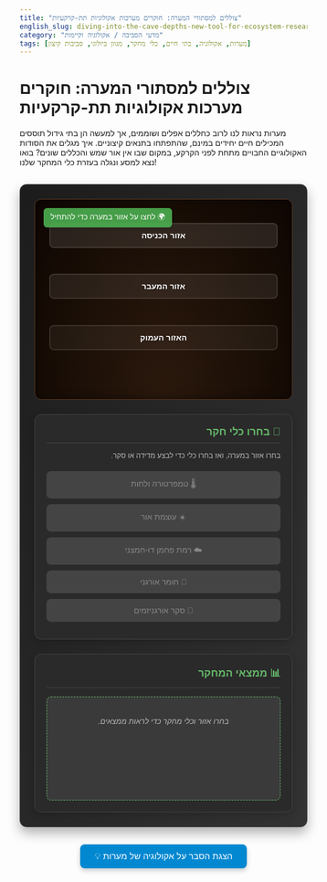 ```yaml
---
title: "צוללים למסתורי המערה: חוקרים מערכות אקולוגיות תת-קרקעיות"
english_slug: diving-into-the-cave-depths-new-tool-for-ecosystem-research
category: "מדעי הסביבה / אקולוגיה וקיימות"
tags: [מערות, אקולוגיה, בתי חיים, כלי מחקר, מגוון ביולוגי, סביבות קיצון]
---
```

# צוללים למסתורי המערה: חוקרים מערכות אקולוגיות תת-קרקעיות
מערות נראות לנו לרוב כחללים אפלים ושוממים, אך למעשה הן בתי גידול תוססים המכילים חיים יחידים במינם, שהתפתחו בתנאים קיצוניים. איך מגלים את הסודות האקולוגיים החבויים מתחת לפני הקרקע, במקום שבו אין אור שמש והכללים שונים? בואו נצא למסע ונגלה בעזרת כלי המחקר שלנו!

<div class="cave-explorer-app">
    <div class="cave-representation">
        <div class="zone entrance" data-zone="entrance">אזור הכניסה</div>
        <div class="zone twilight" data-zone="twilight">אזור המעבר</div>
        <div class="zone dark" data-zone="dark">האזור העמוק</div>
        <div class="selected-zone-indicator">🌍 לחצו על אזור במערה כדי להתחיל</div>
        <div class="cave-background-animation"></div>
    </div>
    <div class="controls">
        <h2>🔬 בחרו כלי חקר</h2>
        <p class="controls-instruction">בחרו אזור במערה, ואז בחרו כלי כדי לבצע מדידה או סקר.</p>
        <button class="tool-button" data-tool="temperature_humidity" disabled>🌡️ טמפרטורה ולחות</button>
        <button class="tool-button" data-tool="light" disabled>☀️ עוצמת אור</button>
        <button class="tool-button" data-tool="co2" disabled>☁️ רמת פחמן דו-חמצני</button>
        <button class="tool-button" data-tool="organic_matter" disabled>🍂 חומר אורגני</button>
        <button class="tool-button" data-tool="organisms" disabled>🐜 סקר אורגניזמים</button>
    </div>
    <div class="results">
        <h2>📊 ממצאי המחקר</h2>
        <div id="results-display">
            <div class="initial-message">בחרו אזור וכלי מחקר כדי לראות ממצאים.</div>
        </div>
    </div>
</div>

<button id="toggle-explanation" class="explanation-toggle-button">💡 הצגת הסבר על אקולוגיה של מערות</button>

<div id="explanation" style="display: none;">
    <h2>הסבר: חקר מערכות אקולוגיות תת-קרקעיות</h2>

    <h3>מה הופך מערכת אקולוגית במערה למיוחדת?</h3>
    מערות הן סביבות קיצון שנבדלות מהותית מבתי גידול מעל פני השטח. הן מציעות תנאים יציבים יחסית (טמפרטורה ולחות כמעט קבועות באזורים הפנימיים), חושך מוחלט (בעומק), אוורור מוגבל, ולרוב מחסור במזון המיוצר במקום (תלות במקורות חיצוניים). תנאים אלו אילצו את החיים במערות לפתח התאמות יוצאות דופן.

    <h3>האזורים השונים במערה (Zonação):</h3>
    חלוקה מקובלת של המערה לאזורים לפי תנאי הסביבה, בעיקר אור:
    <ul>
        <li>**אזור הכניסה (Entrance Zone):** החלק הקרוב לפתח, מושפע ישירות מהסביבה החיצונית (אור, טמפרטורה, רוח, גשם). תמצאו בו אורגניזמים שחיים גם בחוץ (Trogloxenes) ואחרים שיכולים לחיות בשני המקומות (Troglophiles).</li>
        <li>**אזור המעבר (Twilight Zone):** אזור דמדומים, בו האור הטבעי נחלש אך עדיין קיים. השפעת תנאי החוץ פוחתת, והתנאים הופכים יציבים יותר. מאוכלס בעיקר ב-Troglophiles.</li>
        <li>**האזור העמוק (Dark Zone):** ליבת המערה, שרויה בחושך מוחלט. התנאים הסביבתיים (טמפרטורה, לחות) יציבים כמעט לחלוטין. זהו ביתם של ה-Troglobites - מינים שמותאמים רק לחיים במערות.</li>
    </ul>

    <h3>מאפיינים סביבתיים בכל אזור:</h3>
    <ul>
        <li>**תנאי אור:** ירידה חדה בכמות האור מכניסת המערה ופנימה, עד לאפס אור באזור העמוק.</li>
        <li>**טמפרטורה ולחות:** תנודתיות גבוהה באזור הכניסה, ויציבות גוברת ככל שמעמיקים. באזור העמוק, הטמפרטורה קבועה (שווה לטמפרטורת הסלע הממוצעת השנתית באזור) והלחות קרובה ל-100%.</li>
        <li>**אוורור:** זרימת אוויר חופשית בכניסה, אוורור מוגבל בעומק, מה שעלול לגרום להצטברות גזים כמו פחמן דו-חמצני.</li>
        <li>**זמינות מזון:** מקורות המזון מגיעים בעיקר מבחוץ. בכניסה יש יותר חומר אורגני נסחף; בעומק המזון מוגבל, מבוסס על גואנו (צואת עטלפים), שורשים שחודרים, או ייצור ראשוני כימוסינתטי נדיר.</li>
    </ul>

    <h3>קבוצות אורגניזמים והתאמות לחיים במערות:</h3>
    <ul>
        <li>**טרוגלוקסנים (Trogloxenes):** "אורחים" במערה. משתמשים בה למחסה, לינה או רבייה (כמו עטלפים), אך יוצאים ממנה כדי למצוא מזון ולמעשה חיים את רוב חייהם בחוץ.</li>
        <li>**טרוגלופילים (Troglophiles):** "אוהבי מערות". יכולים לחיות ולהתרבות הן בתוך המערה והן מחוצה לה, אך מעדיפים את התנאים היציבים יותר בפנים. דוגמה: חרקים מסוימים, עכבישים.</li>
        <li>**טרוגלובייטים (Troglobites):** "שומיני מערות" אמיתיים. מותאמים באופן ייחודי לחיים אך ורק בסביבת המערה ואינם מסוגלים לשרוד מחוצה לה. בעלי התאמות כמו איבוד פיגמנטציה (הם לרוב לבנים), ניוון או היעדר עיניים (הם עיוורים), הגברת חוש המישוש והריח, קצב מטבולי איטי. מדובר לרוב בחסרי חוליות כמו סרטנאים, דגים חסרי עיניים, או חרקים.</li>
    </ul>

    <h3>דפוסי שינוי והמגוון לאורך המערה:</h3>
    ככל שמתקדמים לתוך המערה, התנאים הסביבתיים משתנים באופן הדרגתי (גרדיאנט). שינויים אלו משפיעים על סוגי וצפיפות האורגניזמים. אזור הכניסה עשוי להיות עשיר במינים רבים, אזור המעבר בעל מגוון מופחת יותר, והאזור העמוק מכיל אולי פחות מינים בסך הכל, אך הם יהיו ייחודיים, נדירים ולעיתים אנדמיים (נמצאים רק שם).

    <h3>חשיבות חקר מערות:</h3>
    מערות הן כמו "איים אקולוגיים" תת-קרקעיים, עם מגוון ביולוגי נדיר ובסיכון. חקרן עוזר לנו להבין עקרונות יסוד באקולוגיה בתנאים קיצוניים, לשמש כאינדיקטור לזיהום או שינויים סביבתיים, והוא קריטי למאמצי שימור של בתי גידול ייחודיים אלו.

    <h3>טכניקות וכלים מודרניים לחקר מערות:</h3>
    כיום משתמשים בטכנולוגיות כמו חיישנים מתוחכמים לניטור סביבתי לטווח ארוך, כלים לדיגום עדין שאינו פוגע בסביבה הרגישה, ניתוח DNA סביבתי (eDNA) מטיפות מים או אדמה כדי לזהות מינים, וסימולציות אינטראקטיביות כמו זו שבניתם, כדי לאסוף מידע מדויק ולהבין טוב יותר את הקשרים המורכבים במערכות אקולוגיות מרתקות אלו.
</div>

<script>
    const zones = document.querySelectorAll('.zone');
    const toolButtons = document.querySelectorAll('.tool-button');
    const resultsDisplay = document.getElementById('results-display');
    const selectedZoneIndicator = document.querySelector('.selected-zone-indicator');
    const explanationDiv = document.getElementById('explanation');
    const toggleExplanationButton = document.getElementById('toggle-explanation');
    const initialMessage = resultsDisplay.querySelector('.initial-message');

    let selectedZone = null;

    // Enhanced Data Structure with Icons and better phrasing
    const data = {
        entrance: {
            temperature_humidity: { icon: '🌡️', title: 'טמפרטורה ולחות', results: { temp: 'משתנה מאוד (מושפע מתנאי חוץ)', humidity: 'משתנה מאוד (מושפע מתנאי חוץ)' } },
            light: { icon: '☀️', title: 'עוצמת אור', results: { level: 'גבוהה (אור שמש ישיר / חלקי)' } },
            co2: { icon: '☁️', title: 'רמת פחמן דו-חמצני', results: { level: 'נמוכה (אוורור טבעי טוב)' } },
            organic_matter: { icon: '🍂', title: 'חומר אורגני', results: { presence: 'גבוהה (שיירים צמחיים, עלים, נסחף פנימה)', source: 'מקור עיקרי: פני השטח' } },
            organisms: { icon: '🐜', title: 'סקר אורגניזמים', results: { list: ['עטלפים (לינה זמנית)', 'עכבישים נפוצים', 'חרקים (חיפוש מזון)', 'חולייתנים קטנים (עכברים, זוחלים)', 'צמחים (קרוב לפתח)', 'פרוקי רגליים Troglophiles'] } }
        },
        twilight: {
            temperature_humidity: { icon: '🌡️', title: 'טמפרטורה ולחות', results: { temp: 'יציבה יחסית (פחות תלות בחוץ)', humidity: 'גבוהה ויציבה יחסית' } },
            light: { icon: '☀️', title: 'עוצמת אור', results: { level: 'נמוכה מאוד (אור מעומעם)' } },
            co2: { icon: '☁️', title: 'רמת פחמן דו-חמצני', results: { level: 'בינונית (אוורור מוגבל יותר)' } },
            organic_matter: { icon: '🍂', title: 'חומר אורגני', results: { presence: 'בינונית (גואנו עטלפים, חומר נסחף)', source: 'מקורות: עטלפים, נסחפים מבחוץ' } },
            organisms: { icon: '🐜', title: 'סקר אורגניזמים', results: { list: ['Troglophiles (עכבישים, חרקים)', 'דו-חיים מסוימים', 'עטלפים (מעבר / לינה)', 'חסרי חוליות קטנים'] } }
        },
        dark: {
            temperature_humidity: { icon: '🌡️', title: 'טמפרטורה ולחות', results: { temp: 'יציבה מאוד (קרובה לטמפ\' הסלע)', humidity: 'קרובה ל-100% ויציבה מאוד' } },
            light: { icon: '☀️', title: 'עוצמת אור', results: { level: 'אפסית (חושך מוחלט)' } },
            co2: { icon: '☁️', title: 'רמת פחמן דו-חמצני', results: { level: 'גבוהה יחסית (אוורור ירוד)' } },
            organic_matter: { icon: '🍂', title: 'חומר אורגני', results: { presence: 'נמוכה (גואנו, בקטריות כימוסינתטיות נדירות)', source: 'מקורות: גואנו עטלפים, יצרנים כימוסינתטיים (נדיר)' } },
            organisms: { list: ['Troglobites (חסרי חוליות עיוורים ולבנים: סרטנאים, חרקים)', 'בקטריות ופטריות', 'עכבישים Troglophile (מעטים)', 'מגוון מינים נמוך אך ייחודי ביותר.'], icon: '🐜', title: 'סקר אורגניזמים' }
        }
    };

    // Add event listeners to zones
    zones.forEach(zone => {
        zone.addEventListener('click', () => {
            // Deselect previously selected zone
            if (selectedZone) {
                document.querySelector(`.zone.${selectedZone}`).classList.remove('selected');
            }

            // Select new zone and update indicator
            selectedZone = zone.dataset.zone;
            zone.classList.add('selected');
            selectedZoneIndicator.textContent = `🗺️ נבחר אזור: ${zone.textContent}`;
            selectedZoneIndicator.classList.add('pulsing'); // Add pulse animation
             setTimeout(() => selectedZoneIndicator.classList.remove('pulsing'), 1000); // Remove pulse after 1s

            // Enable tool buttons with a slight delay and animation
            toolButtons.forEach(button => {
                 button.classList.remove('tool-enabled-animation'); // Reset animation
                 button.disabled = true; // Disable temporarily
            });
            setTimeout(() => {
                 toolButtons.forEach(button => {
                     button.disabled = false;
                     button.classList.add('tool-enabled-animation');
                 });
            }, 300); // Delay enables after zone selection highlight

            // Clear results area and show instruction
            resultsDisplay.innerHTML = '<div class="instruction-message">✅ בחרו כלי חקר לבדיקת אזור זה.</div>';
        });
    });

    // Add event listeners to tool buttons
    toolButtons.forEach(button => {
        button.addEventListener('click', () => {
            if (!selectedZone) {
                resultsDisplay.innerHTML = '<div class="error-message">🚨 אנא בחר תחילה אזור במערה!</div>';
                return;
            }

            // Disable tools during "scan"
            toolButtons.forEach(btn => btn.disabled = true);

            const tool = button.dataset.tool;
            const zoneData = data[selectedZone][tool];
            const zoneName = document.querySelector(`.zone.${selectedZone}`).textContent;

            // Simulate scanning/measuring process
            resultsDisplay.innerHTML = `<div class="scanning-message">📡 מפעיל ${button.textContent} באזור ${zoneName}... אנא המתן...</div>`;
            resultsDisplay.classList.add('scanning'); // Add scanning visual effect

            setTimeout(() => {
                resultsDisplay.classList.remove('scanning');

                let resultHtml = `<h3>${zoneData.icon} ממצאי ${zoneData.title} ב${zoneName}:</h3>`;

                if (tool === 'temperature_humidity') {
                    resultHtml += `<p><strong>טמפרטורה:</strong> ${zoneData.results.temp}</p>`;
                    resultHtml += `<p><strong>לחות:</strong> ${zoneData.results.humidity}</p>`;
                } else if (tool === 'light') {
                    resultHtml += `<p><strong>עוצמת אור:</strong> ${zoneData.results.level}</p>`;
                } else if (tool === 'co2') {
                    resultHtml += `<p><strong>רמת CO2:</strong> ${zoneData.results.level}</p>`;
                } else if (tool === 'organic_matter') {
                    resultHtml += `<p><strong>נוכחות חומר אורגני:</strong> ${zoneData.results.presence}</p>`;
                    resultHtml += `<p><strong>מקור עיקרי:</strong> ${zoneData.results.source}</p>`;
                } else if (tool === 'organisms') {
                    resultHtml += `<p><strong>אורגניזמים אופייניים שנצפו:</strong></p><ul>`;
                    zoneData.results.list.forEach(org => {
                         resultHtml += `<li>${org}</li>`;
                    });
                    resultHtml += `</ul>`;
                }

                // Display results with fade-in animation
                resultsDisplay.innerHTML = `<div class="results-content">${resultHtml}</div>`;
                resultsDisplay.querySelector('.results-content').style.animation = 'fadeIn 0.5s ease-out';

                // Re-enable tools
                toolButtons.forEach(btn => btn.disabled = false);

            }, 1500); // Simulate 1.5 seconds of scanning
        });
    });

    // Toggle explanation visibility
    toggleExplanationButton.addEventListener('click', () => {
        const isHidden = explanationDiv.style.display === 'none';
        explanationDiv.style.display = isHidden ? 'block' : 'none';
        toggleExplanationButton.textContent = isHidden ? 'סגירת הסבר' : '💡 הצגת הסבר על אקולוגיה של מערות';
         toggleExplanationButton.classList.toggle('active', isHidden);
    });

    // Initial state setup
    resultsDisplay.innerHTML = '<div class="initial-message">בחרו אזור וכלי מחקר כדי לראות ממצאים.</div>';

</script>

<style>
    /* General container styling */
    .cave-explorer-app {
        font-family: 'Arial', sans-serif;
        direction: rtl;
        display: flex;
        flex-wrap: wrap;
        gap: 25px; /* Increased gap */
        max-width: 1000px; /* Increased max width */
        margin: 30px auto; /* Increased margin */
        padding: 25px; /* Increased padding */
        border: 1px solid #444; /* Darker border */
        border-radius: 12px; /* More rounded corners */
        background: linear-gradient(to bottom right, #1c1c1c, #333333); /* Darker, richer background */
        color: #e0e0e0; /* Light gray text */
        box-shadow: 0 10px 20px rgba(0, 0, 0, 0.3); /* More prominent shadow */
    }

    /* Cave representation styling */
    .cave-representation {
        flex: 2;
        min-width: 320px; /* Increased min width */
        background: radial-gradient(ellipse at bottom, #2e1b0f 0%, #1a0f07 60%, #0f0704 100%); /* More realistic cave gradient */
        border-radius: 12px; /* Consistent rounded corners */
        padding: 25px; /* Increased padding */
        display: flex;
        flex-direction: column;
        gap: 15px; /* Increased gap between zones */
        position: relative;
        min-height: 300px; /* Increased min height */
        justify-content: space-around;
        overflow: hidden; /* Hide pseudo-element overflow */
        border: 1px solid #5a3a22; /* Border to match cave colors */
        box-shadow: inset 0 0 15px rgba(0, 0, 0, 0.5); /* Inner shadow for depth */
    }

     /* Subtle background animation for the cave */
    .cave-representation::before {
        content: '';
        position: absolute;
        top: 0;
        left: 0;
        right: 0;
        bottom: 0;
        background: radial-gradient(circle, rgba(46, 27, 15, 0.1) 0%, rgba(26, 15, 7, 0.2) 50%, rgba(15, 7, 4, 0.3) 100%);
        animation: cavePulse 15s infinite alternate ease-in-out;
        pointer-events: none; /* Allow clicks on zones */
    }

     @keyframes cavePulse {
        0% { opacity: 0.8; }
        100% { opacity: 1; }
    }


    /* Zone styling */
    .zone {
        background-color: rgba(255, 255, 255, 0.08); /* More subtle initial background */
        border: 2px solid rgba(255, 255, 255, 0.1); /* Subtle border */
        padding: 12px; /* Increased padding */
        text-align: center;
        cursor: pointer;
        border-radius: 8px; /* Slightly more rounded */
        color: #ffffff; /* White text for contrast */
        font-weight: bold;
        transition: background-color 0.3s ease-in-out, border-color 0.3s ease-in-out, transform 0.2s ease-out;
        text-shadow: 1px 1px 3px rgba(0, 0, 0, 0.3); /* Text shadow for readability */
        position: relative; /* Needed for potential future effects */
    }

    .zone:hover {
        background-color: rgba(255, 255, 255, 0.15); /* More prominent hover */
        border-color: rgba(255, 255, 255, 0.3);
        transform: translateY(-3px); /* Slight lift effect */
    }

    .zone.selected {
        border-color: #4CAF50; /* Green highlight for selected */
        background-color: rgba(76, 175, 80, 0.3); /* Greenish background */
        box-shadow: 0 0 10px rgba(76, 175, 80, 0.5); /* Glow effect */
        transform: scale(1.03); /* Slight scale up */
    }

    /* Specific zone colors (subtle difference) */
    .zone.entrance { background-color: rgba(255, 255, 255, 0.1); }
    .zone.twilight { background-color: rgba(255, 255, 255, 0.08); }
    .zone.dark { background-color: rgba(255, 255, 255, 0.05); }

    /* Selected zone indicator */
    .selected-zone-indicator {
        position: absolute;
        top: 15px; /* Adjusted */
        left: 15px; /* Adjusted for RTL */
        right: auto;
        background-color: rgba(76, 175, 80, 0.9); /* Darker green, more opaque */
        color: white;
        padding: 6px 12px; /* Increased padding */
        border-radius: 6px; /* Slightly more rounded */
        font-size: 0.95em; /* Slightly larger font */
        font-weight: normal;
        z-index: 10; /* Ensure it's on top */
        box-shadow: 0 2px 5px rgba(0, 0, 0, 0.2);
    }

     /* Pulse animation for indicator */
    .selected-zone-indicator.pulsing {
        animation: pulse 1s ease-out;
    }

    @keyframes pulse {
        0% { transform: scale(1); opacity: 1; }
        50% { transform: scale(1.05); opacity: 0.9; }
        100% { transform: scale(1); opacity: 1; }
    }


    /* Controls and Results panels */
    .controls, .results {
        flex: 1;
        min-width: 280px; /* Adjusted min width */
        padding: 20px; /* Increased padding */
        border: 1px solid #444; /* Darker border */
        border-radius: 12px; /* Consistent rounded corners */
        background-color: #2a2a2a; /* Darker background */
        color: #e0e0e0; /* Light gray text */
        box-shadow: 0 5px 15px rgba(0, 0, 0, 0.2); /* Subtle shadow */
    }

    .results {
        flex: 2; /* Results panel can be wider */
        min-width: 320px; /* Increased min width */
    }

    .controls h2, .results h2 {
        margin-top: 0;
        color: #66bb6a; /* Greenish title color */
        font-size: 1.3em; /* Slightly larger font */
        border-bottom: 1px solid #444; /* Separator line */
        padding-bottom: 8px;
        margin-bottom: 15px;
    }

     .controls-instruction {
         font-size: 0.9em;
         color: #bbbbbb; /* Lighter gray for instructions */
         margin-bottom: 20px; /* More space */
     }


    /* Tool button styling */
    .tool-button {
        display: flex; /* Use flex for icon and text */
        align-items: center; /* Vertically align */
        justify-content: center; /* Center content */
        width: 100%;
        padding: 12px; /* Increased padding */
        margin-bottom: 10px;
        background-color: #555; /* Darker grey */
        color: white;
        border: none;
        border-radius: 8px; /* Consistent rounded corners */
        cursor: pointer;
        font-size: 1em;
        transition: background-color 0.3s ease-in-out, transform 0.2s ease-out, box-shadow 0.2s ease-out;
        gap: 8px; /* Space between icon and text */
    }

     .tool-button span {
         font-size: 1.2em; /* Make icon slightly larger */
     }

    .tool-button:hover:not(:disabled) {
        background-color: #666; /* Lighter hover */
        transform: translateY(-2px); /* Lift effect on hover */
        box-shadow: 0 4px 8px rgba(0, 0, 0, 0.3);
    }

    .tool-button:disabled {
        background-color: #444; /* Darker disabled */
        color: #888; /* Grayed out text */
        cursor: not-allowed;
        transform: none;
        box-shadow: none;
    }

    /* Animation for tool buttons when enabled */
     .tool-enabled-animation {
        animation: popIn 0.3s ease-out forwards;
     }

     @keyframes popIn {
        0% { transform: scale(0.8); opacity: 0; }
        100% { transform: scale(1); opacity: 1; }
     }


    /* Results display area */
    #results-display {
        margin-top: 15px;
        padding: 15px; /* Increased padding */
        border: 1px dashed #66bb6a; /* Dashed border matching highlight */
        min-height: 150px; /* Increased min height */
        background-color: #3a3a3a; /* Slightly lighter dark background */
        border-radius: 8px; /* Consistent rounded corners */
        font-size: 0.95em; /* Slightly larger text */
        color: #e0e0e0; /* Light gray text */
        position: relative; /* Needed for absolute positioning inside */
        overflow: hidden; /* For scanning effect */
    }

     /* Initial message styling */
     #results-display .initial-message,
     #results-display .instruction-message,
     #results-display .error-message,
     #results-display .scanning-message {
         text-align: center;
         color: #bbbbbb; /* Lighter gray */
         padding: 20px;
         font-style: italic;
     }

     #results-display .error-message {
         color: #ff6b6b; /* Red for error */
     }

    /* Scanning animation effect */
    #results-display.scanning {
        opacity: 0.8;
        background: linear-gradient(45deg, #3a3a3a 25%, #4a4a4a 50%, #3a3a3a 75%);
        background-size: 200% 200%;
        animation: scanning 1.5s linear infinite;
    }

    @keyframes scanning {
        0% { background-position: 100% 0; }
        100% { background-position: -100% 0; }
    }


    #results-display h3 {
        margin-top: 0;
        color: #9ccc65; /* Lighter green for result titles */
        font-size: 1.15em; /* Slightly larger */
        margin-bottom: 10px;
         display: flex;
         align-items: center;
         gap: 8px;
    }

    #results-display p {
        margin-bottom: 8px;
        line-height: 1.5;
         color: #d0d0d0; /* Slightly darker than main text */
    }

    #results-display strong {
        color: #e0e0e0; /* Whiteish for emphasis */
    }

    #results-display ul {
        padding-right: 25px; /* Adjust padding for RTL list */
        margin-top: 10px;
        list-style: disc;
        color: #d0d0d0;
    }

     #results-display li {
        margin-bottom: 6px;
         line-height: 1.5;
     }

     /* Results content fade-in animation */
     @keyframes fadeIn {
         from { opacity: 0; }
         to { opacity: 1; }
     }

    /* Explanation toggle button */
    .explanation-toggle-button {
        display: block;
        width: fit-content;
        margin: 30px auto; /* Centered, increased margin */
        padding: 12px 25px; /* Increased padding */
        background-color: #0288d1; /* Blue color */
        color: white;
        border: none;
        border-radius: 8px; /* Consistent rounded corners */
        cursor: pointer;
        font-size: 1.1em; /* Larger font */
        transition: background-color 0.3s ease-in-out, transform 0.2s ease-out;
        box-shadow: 0 4px 8px rgba(0, 0, 0, 0.2);
    }

    .explanation-toggle-button:hover {
         background-color: #0277bd; /* Darker blue on hover */
         transform: translateY(-2px); /* Lift effect */
    }

     .explanation-toggle-button.active {
         background-color: #d32f2f; /* Red when active (showing explanation) */
     }
      .explanation-toggle-button.active:hover {
         background-color: #c62828; /* Darker red */
      }


    /* Explanation section styling */
    #explanation {
        margin: 30px auto;
        max-width: 1000px; /* Consistent with app width */
        padding: 25px;
        border: 1px solid #444;
        border-radius: 12px;
        background-color: #2a2a2a; /* Consistent dark background */
        color: #e0e0e0; /* Consistent text color */
        direction: rtl;
        box-shadow: 0 5px 15px rgba(0, 0, 0, 0.2);
        line-height: 1.7; /* Improved readability */
    }

    #explanation h2, #explanation h3 {
        color: #66bb6a; /* Consistent title color */
        margin-bottom: 12px;
         line-height: 1.4;
    }

    #explanation h2 {
        border-bottom: 1px solid #444; /* Consistent separator */
        padding-bottom: 10px;
        margin-bottom: 20px;
        font-size: 1.4em;
    }

    #explanation h3 {
         margin-top: 25px; /* More space above subheadings */
         color: #9ccc65; /* Lighter green */
         font-size: 1.2em;
    }

    #explanation p, #explanation ul {
        margin-bottom: 15px;
        color: #d0d0d0;
    }

    #explanation ul {
        padding-right: 30px; /* Adjust padding for RTL lists */
        list-style: disc;
    }

     #explanation li {
        margin-bottom: 8px;
     }

     #explanation strong {
         color: #e0e0e0;
     }


     /* Responsive adjustments */
    @media (max-width: 768px) {
        .cave-explorer-app {
            flex-direction: column;
            gap: 20px;
            padding: 20px;
            margin: 20px auto;
        }

        .cave-representation, .controls, .results {
            flex: none;
            width: 100%;
            min-width: auto;
             padding: 20px;
             min-height: auto; /* Allow height to be determined by content */
        }
         .cave-representation {
             height: 250px; /* Fixed height still good for visual */
             justify-content: space-between; /* Spread out zones */
         }
         .zone {
             padding: 10px;
             font-size: 0.9em;
         }
         .selected-zone-indicator {
            font-size: 0.85em;
            top: 10px;
            left: 10px; /* Adjusted for RTL */
         }
        .controls h2, .results h2 {
            font-size: 1.2em;
            margin-bottom: 10px;
        }
        .controls-instruction {
            margin-bottom: 15px;
        }
         .tool-button {
             font-size: 0.95em;
             padding: 10px;
         }
        #results-display {
            min-height: 120px;
            padding: 12px;
        }
         #results-display h3 {
             font-size: 1.1em;
             margin-bottom: 8px;
         }
        .explanation-toggle-button {
             font-size: 1em;
             padding: 10px 20px;
             margin: 20px auto;
         }
         #explanation {
             padding: 20px;
             margin: 20px auto;
         }
         #explanation h2 {
            font-size: 1.3em;
             margin-bottom: 15px;
         }
         #explanation h3 {
            font-size: 1.1em;
             margin-top: 20px;
         }
         #explanation p, #explanation li {
             font-size: 0.95em;
         }
    }
</style>